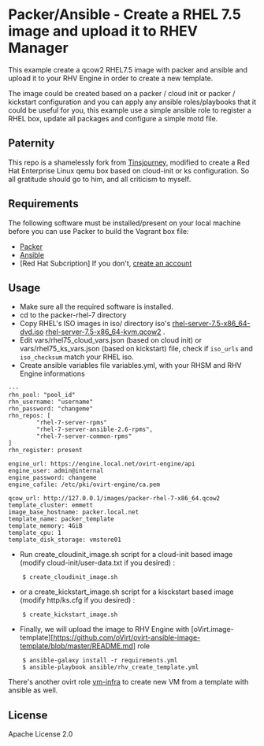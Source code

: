 # Packer/Ansible  - Create a RHEL 7.5 image and upload it to RHEV Manager

This example create a qcow2 RHEL7.5 image with packer and ansible and upload it to your RHV Engine in order to create a new template. 

The image could be created based on a packer / cloud init or packer / kickstart configuration and you can apply any ansible roles/playbooks 
that it could be useful for you, this example use a simple ansible role to register a RHEL box, update all packages and configure a simple motd
file.

## Paternity

This repo is a shamelessly fork from [Tinsjourney](https://github.com/tinsjourney), modified to create a Red Hat Enterprise Linux qemu box based on 
cloud-init or ks configuration.
So all gratitude should go to him, and all criticism to myself.

## Requirements

The following software must be installed/present on your local machine before you can use Packer to build the Vagrant box file:

  - [Packer](http://www.packer.io/)
  - [Ansible](http://docs.ansible.com/intro_installation.html)
  - [Red Hat Subcription] If you don't, [create an account](https://developers.redhat.com) 

## Usage

  - Make sure all the required software is installed.
  - cd to the packer-rhel-7 directory
  - Copy RHEL's ISO images in iso/ directory iso's [rhel-server-7.5-x86_64-dvd.iso](https://access.redhat.com/downloads/content/69/ver=/rhel---7/7.5/x86_64/product-software)  [rhel-server-7.5-x86_64-kvm.qcow2](https://access.redhat.com/downloads/content/69/ver=/rhel---7/7.5/x86_64/product-software)  .
  - Edit vars/rhel75_cloud_vars.json (based on cloud init) or vars/rhel75_ks_vars.json (based on kickstart) file, check if `iso_urls` and `iso_checksum` match your RHEL iso.
  - Create ansible variables file variables.yml, with your RHSM and RHV Engine informations
```
---
rhn_pool: "pool_id"
rhn_username: "username"
rhn_password: "changeme"
rhn_repos: [
        "rhel-7-server-rpms"
        "rhel-7-server-ansible-2.6-rpms",
        "rhel-7-server-common-rpms"
]
rhn_register: present

engine_url: https://engine.local.net/ovirt-engine/api
engine_user: admin@internal
engine_password: changeme
engine_cafile: /etc/pki/ovirt-engine/ca.pem

qcow_url: http://127.0.0.1/images/packer-rhel-7-x86_64.qcow2
template_cluster: emmett
image_base_hostname: packer.local.net
template_name: packer_template
template_memory: 4GiB
template_cpu: 1
template_disk_storage: vmstore01
```

- Run create_cloudinit_image.sh script for a cloud-init based image (modify cloud-init/user-data.txt if you desired) :

```
    $ create_cloudinit_image.sh
```

- or a create_kickstart_image.sh script for a kisckstart based image (modify http/ks.cfg if you desired) :
```
    $ create_kickstart_image.sh
```

- Finally, we will upload the image to RHV Engine with [oVirt.image-template][https://github.com/oVirt/ovirt-ansible-image-template/blob/master/README.md] role
```
    $ ansible-galaxy install -r requirements.yml
    $ ansible-playbook ansible/rhv_create_template.yml
```
There's another ovirt role [vm-infra](https://github.com/oVirt/ovirt-ansible-vm-infra/blob/master/README.md) to create new VM from a template with ansible as well.

## License

Apache License 2.0
